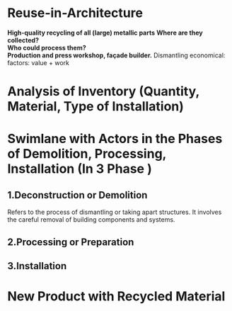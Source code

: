 # Reuse-in-Architecture
**High-quality recycling of all (large) metallic parts** 
**Where are they collected?  
Who could process them?  
Production and press workshop, façade builder.**
Dismantling economical: factors: value + work

# Analysis of Inventory (Quantity, Material, Type of Installation)


# Swimlane with Actors in the Phases of Demolition, Processing, Installation (In 3 Phase ) 
## 1.Deconstruction or Demolition
Refers to the process of dismantling or taking apart structures. It involves the careful removal of building components and systems.
## 2.Processing or Preparation

## 3.Installation

# New Product with Recycled Material




